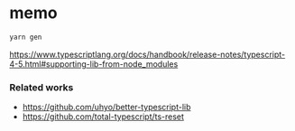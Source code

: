 # memo

```sh
yarn gen
```

https://www.typescriptlang.org/docs/handbook/release-notes/typescript-4-5.html#supporting-lib-from-node_modules

### Related works

-   https://github.com/uhyo/better-typescript-lib
-   https://github.com/total-typescript/ts-reset
